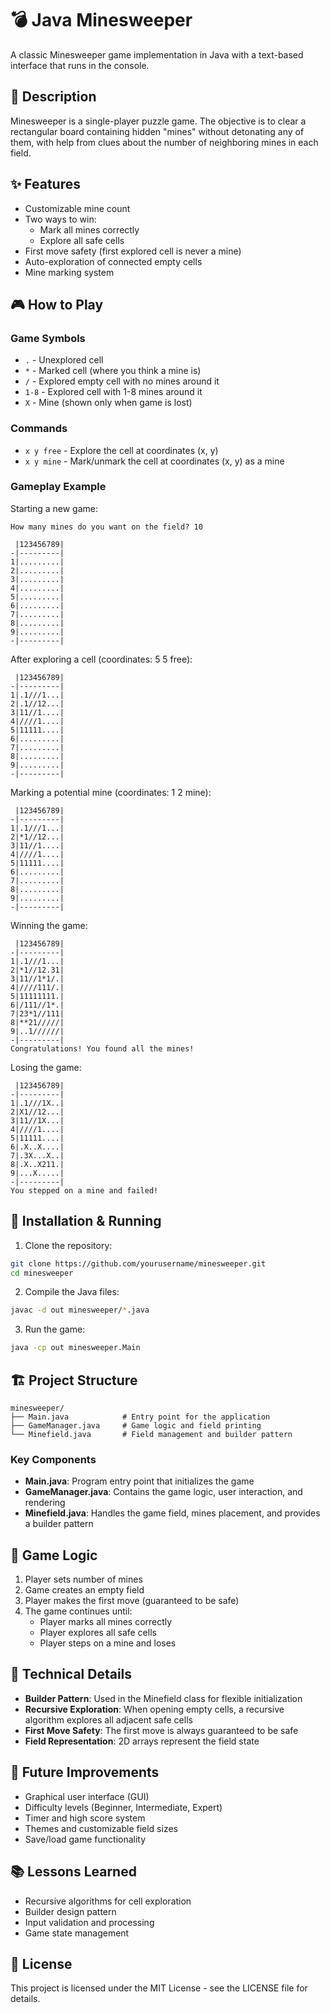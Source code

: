 # 💣 Java Minesweeper

A classic Minesweeper game implementation in Java with a text-based interface that runs in the console.

## 📝 Description

Minesweeper is a single-player puzzle game. The objective is to clear a rectangular board containing hidden "mines" without detonating any of them, with help from clues about the number of neighboring mines in each field.

## ✨ Features

- Customizable mine count
- Two ways to win:
    - Mark all mines correctly
    - Explore all safe cells
- First move safety (first explored cell is never a mine)
- Auto-exploration of connected empty cells
- Mine marking system

## 🎮 How to Play

### Game Symbols
- `.` - Unexplored cell
- `*` - Marked cell (where you think a mine is)
- `/` - Explored empty cell with no mines around it
- `1-8` - Explored cell with 1-8 mines around it
- `X` - Mine (shown only when game is lost)

### Commands
- `x y free` - Explore the cell at coordinates (x, y)
- `x y mine` - Mark/unmark the cell at coordinates (x, y) as a mine

### Gameplay Example

Starting a new game:
```
How many mines do you want on the field? 10

 |123456789|
-|---------|
1|.........|
2|.........|
3|.........|
4|.........|
5|.........|
6|.........|
7|.........|
8|.........|
9|.........|
-|---------|
```

After exploring a cell (coordinates: 5 5 free):
```
 |123456789|
-|---------|
1|.1///1...|
2|.1//12...|
3|11//1....|
4|////1....|
5|11111....|
6|.........|
7|.........|
8|.........|
9|.........|
-|---------|
```

Marking a potential mine (coordinates: 1 2 mine):
```
 |123456789|
-|---------|
1|.1///1...|
2|*1//12...|
3|11//1....|
4|////1....|
5|11111....|
6|.........|
7|.........|
8|.........|
9|.........|
-|---------|
```

Winning the game:
```
 |123456789|
-|---------|
1|.1///1...|
2|*1//12.31|
3|11//1*1/.|
4|////111/.|
5|11111111.|
6|/111//1*.|
7|23*1//111|
8|**21/////|
9|..1//////|
-|---------|
Congratulations! You found all the mines!
```

Losing the game:
```
 |123456789|
-|---------|
1|.1///1X..|
2|X1//12...|
3|11//1X...|
4|////1....|
5|11111....|
6|.X..X....|
7|.3X...X..|
8|.X..X211.|
9|...X.....|
-|---------|
You stepped on a mine and failed!
```

## 🚀 Installation & Running

1. Clone the repository:
```bash
git clone https://github.com/yourusername/minesweeper.git
cd minesweeper
```

2. Compile the Java files:
```bash
javac -d out minesweeper/*.java
```

3. Run the game:
```bash
java -cp out minesweeper.Main
```

## 🏗️ Project Structure

```
minesweeper/
├── Main.java            # Entry point for the application
├── GameManager.java     # Game logic and field printing
└── Minefield.java       # Field management and builder pattern
```

### Key Components

- **Main.java**: Program entry point that initializes the game
- **GameManager.java**: Contains the game logic, user interaction, and rendering
- **Minefield.java**: Handles the game field, mines placement, and provides a builder pattern

## 🧠 Game Logic

1. Player sets number of mines
2. Game creates an empty field
3. Player makes the first move (guaranteed to be safe)
4. The game continues until:
    - Player marks all mines correctly
    - Player explores all safe cells
    - Player steps on a mine and loses

## 🧩 Technical Details

- **Builder Pattern**: Used in the Minefield class for flexible initialization
- **Recursive Exploration**: When opening empty cells, a recursive algorithm explores all adjacent safe cells
- **First Move Safety**: The first move is always guaranteed to be safe
- **Field Representation**: 2D arrays represent the field state

## 🔮 Future Improvements

- Graphical user interface (GUI)
- Difficulty levels (Beginner, Intermediate, Expert)
- Timer and high score system
- Themes and customizable field sizes
- Save/load game functionality

## 📚 Lessons Learned

- Recursive algorithms for cell exploration
- Builder design pattern
- Input validation and processing
- Game state management

## 📄 License

This project is licensed under the MIT License - see the LICENSE file for details.